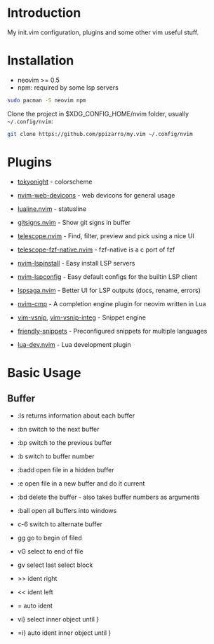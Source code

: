 # Introduction

My init.vim configuration, plugins and some other vim useful stuff.

# Installation

- neovim >= 0.5
- npm: required by some lsp servers

```bash
sudo pacman -S neovim npm
```

Clone the project in $XDG_CONFIG_HOME/nvim folder, usually `~/.config/nvim`:

```bash
git clone https://github.com/ppizarro/my.vim ~/.config/nvim
```

# Plugins

- [tokyonight](https://github.com/folke/tokyonight.nvim) - colorscheme
- [nvim-web-devicons](https://github.com/kyazdani42/nvim-web-devicons) - web devicons for general usage
- [lualine.nvim](https://github.com/hoob3rt/lualine.nvim) - statusline

- [gitsigns.nvim](https://github.com/lewis6991/gitsigns.nvim) - Show git signs in buffer

- [telescope.nvim](https://github.com/nvim-lua/telescope.nvim) - Find, filter, preview and pick using a nice UI
- [telescope-fzf-native.nvim](https://github.com/nvim-telescope/telescope-fzf-native.nvim) - fzf-native is a c port of fzf 

- [nvim-lspinstall](https://github.com/kabouzeid/nvim-lspinstall) - Easy install LSP servers
- [nvim-lspconfig](https://github.com/neovim/nvim-lspconfig) - Easy default configs for the builtin LSP client
- [lspsaga.nvim](https://github.com/glepnir/lspsaga.nvim) - Better UI for LSP outputs (docs, rename, errors)
- [nvim-cmp](https://github.com/hrsh7th/nvim-cmp) - A completion engine plugin for neovim written in Lua
- [vim-vsnip](https://github.com/hrsh7th/vim-vsnip), [vim-vsnip-integ](https://github.com/hrsh7th/vim-vsnip-integ) - Snippet engine
- [friendly-snippets](https://github.com/rafamadriz/friendly-snippets) - Preconfigured snippets for multiple languages

- [lua-dev.nvim](https://github.com/folke/lua-dev.nvim) - Lua development plugin

# Basic Usage

## Buffer
- :ls          returns information about each buffer
- :bn          switch to the next buffer
- :bp          switch to the previous buffer
- :b<number>   switch to buffer number <number>
- :badd <file> open file in a hidden buffer
- :e <file>    open file in a new buffer and do it current
- :bd <number> delete the buffer - also takes buffer numbers as arguments
- :ball        open all buffers into windows
- c-6          switch to alternate buffer

- gg	go to begin of filed
- vG    select to end of file
- gv    select last select block
- \>\>    ident right
- <<	ident left
- =		auto ident
- vi}   select inner object until }
- =i}   auto ident inner object until }
